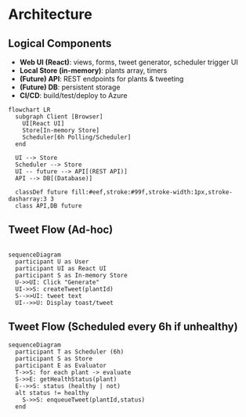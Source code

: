 # Architecture

## Logical Components
- **Web UI (React)**: views, forms, tweet generator, scheduler trigger UI
- **Local Store (in-memory)**: plants array, timers
- **(Future) API**: REST endpoints for plants & tweeting
- **(Future) DB**: persistent storage
- **CI/CD**: build/test/deploy to Azure

```mermaid
flowchart LR
  subgraph Client [Browser]
    UI[React UI]
    Store[In-memory Store]
    Scheduler[6h Polling/Scheduler]
  end

  UI --> Store
  Scheduler --> Store
  UI -- future --> API[(REST API)]
  API --> DB[(Database)]

  classDef future fill:#eef,stroke:#99f,stroke-width:1px,stroke-dasharray:3 3
  class API,DB future
```

## Tweet Flow (Ad-hoc)
```mermaid

sequenceDiagram
  participant U as User
  participant UI as React UI
  participant S as In-memory Store
  U->>UI: Click "Generate"
  UI->>S: createTweet(plantId)
  S-->>UI: tweet text
  UI-->>U: Display toast/tweet
```
## Tweet Flow (Scheduled every 6h if unhealthy)

```mermaid
sequenceDiagram
  participant T as Scheduler (6h)
  participant S as Store
  participant E as Evaluator
  T->>S: for each plant -> evaluate
  S->>E: getHealthStatus(plant)
  E-->>S: status (healthy | not)
  alt status != healthy
    S->>S: enqueueTweet(plantId,status)
  end
```
